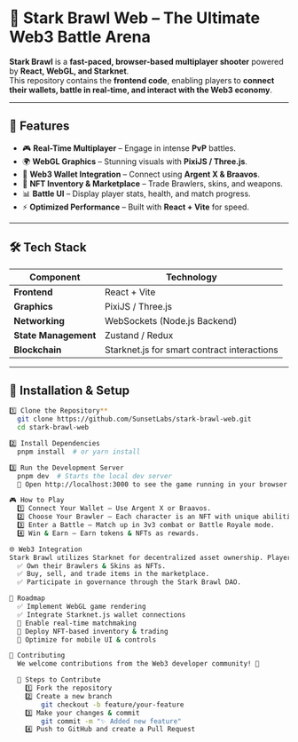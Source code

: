 # 🌟 Stark Brawl Web – The Ultimate Web3 Battle Arena

**Stark Brawl** is a **fast-paced, browser-based multiplayer shooter** powered by **React, WebGL, and Starknet**.  
This repository contains the **frontend code**, enabling players to **connect their wallets, battle in real-time, and interact with the Web3 economy**.

---

## 🚀 Features

- 🎮 **Real-Time Multiplayer** – Engage in intense **PvP** battles.
- 🌍 **WebGL Graphics** – Stunning visuals with **PixiJS / Three.js**.
- 🔗 **Web3 Wallet Integration** – Connect using **Argent X & Braavos**.
- 🛒 **NFT Inventory & Marketplace** – Trade Brawlers, skins, and weapons.
- 📊 **Battle UI** – Display player stats, health, and match progress.
- ⚡ **Optimized Performance** – Built with **React + Vite** for speed.

---

## 🛠️ Tech Stack  

| **Component**  | **Technology** |
|---------------|----------------|
| **Frontend**  | React + Vite |
| **Graphics**  | PixiJS / Three.js |
| **Networking** | WebSockets (Node.js Backend) |
| **State Management** | Zustand / Redux |
| **Blockchain** | Starknet.js for smart contract interactions |

---

## 🔧 Installation & Setup  

 
```bash
1️⃣ Clone the Repository** 
  git clone https://github.com/SunsetLabs/stark-brawl-web.git
  cd stark-brawl-web

2️⃣ Install Dependencies
  pnpm install  # or yarn install

3️⃣ Run the Development Server
  pnpm dev  # Starts the local dev server
  🔹 Open http://localhost:3000 to see the game running in your browser.

🎮 How to Play
  1️⃣ Connect Your Wallet – Use Argent X or Braavos.
  2️⃣ Choose Your Brawler – Each character is an NFT with unique abilities.
  3️⃣ Enter a Battle – Match up in 3v3 combat or Battle Royale mode.
  4️⃣ Win & Earn – Earn tokens & NFTs as rewards.

🌐 Web3 Integration
Stark Brawl utilizes Starknet for decentralized asset ownership. Players can:
  ✅ Own their Brawlers & Skins as NFTs.
  ✅ Buy, sell, and trade items in the marketplace.
  ✅ Participate in governance through the Stark Brawl DAO.

📌 Roadmap
  ✅ Implement WebGL game rendering
  ✅ Integrate Starknet.js wallet connections
  🔄 Enable real-time matchmaking
  🔄 Deploy NFT-based inventory & trading
  🔄 Optimize for mobile UI & controls

🤝 Contributing
  We welcome contributions from the Web3 developer community! 🚀

  📌 Steps to Contribute
    1️⃣ Fork the repository
    2️⃣ Create a new branch
        git checkout -b feature/your-feature
    3️⃣ Make your changes & commit
        git commit -m "✨ Added new feature"
    4️⃣ Push to GitHub and create a Pull Request
